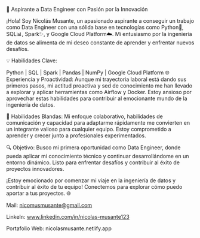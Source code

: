 🚀 Aspirante a Data Engineer con Pasión por la Innovación

¡Hola! Soy Nicolás Musante, un apasionado aspirante a conseguir un trabajo como Data Engineer con una sólida base en tecnologías como Python🐍, SQL📊, Spark✨, y Google Cloud Platform☁️. Mi entusiasmo por la ingeniería de datos se alimenta de mi deseo constante de aprender y enfrentar nuevos desafíos.

💡 Habilidades Clave:

Python | SQL | Spark | Pandas | NumPy | Google Cloud Platform
🌐 Experiencia y Proactividad:
Aunque mi trayectoria laboral está dando sus primeros pasos, mi actitud proactiva y sed de conocimiento me han llevado a explorar y aplicar herramientas como Airflow y Docker. Estoy ansioso por aprovechar estas habilidades para contribuir al emocionante mundo de la ingeniería de datos.

🤝 Habilidades Blandas:
Mi enfoque colaborativo, habilidades de comunicación y capacidad para adaptarme rápidamente me convierten en un integrante valioso para cualquier equipo. Estoy comprometido a aprender y crecer junto a profesionales experimentados.

🔍 Objetivo:
Busco mi primera oportunidad como Data Engineer, donde pueda aplicar mi conocimiento técnico y continuar desarrollándome en un entorno dinámico. Listo para enfrentar desafíos y contribuir al éxito de proyectos innovadores.

¡Estoy emocionado por comenzar mi viaje en la ingeniería de datos y contribuir al éxito de tu equipo! Conectemos para explorar cómo puedo aportar a tus proyectos. 🌐

Mail: nicomusmusante@gmail.com

LinkeIn: www.linkedin.com/in/nicolas-musante123

Portafolio Web: nicolasmusante.netlify.app
